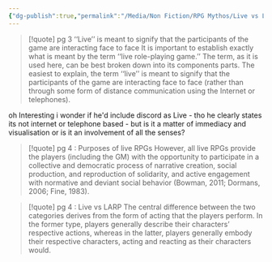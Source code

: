 ```yaml
---
{"dg-publish":true,"permalink":"/Media/Non Fiction/RPG Mythos/Live vs LARP/"}
---
```



> [!quote] pg 3
> ‘‘Live’’ is meant to signify that the participants of the game are interacting face to face 
> It is important to establish exactly what is meant by the term ‘‘live role-playing game.’’ The term, as it is used here, can be best broken down into its components parts. The easiest to explain, the term ‘‘live’’ is meant to signify that the participants of the game are interacting face to face (rather than through some form of distance communication using the Internet or telephones).

oh Interesting
i wonder if he'd include discord as Live - tho he clearly states its not internet or telephone based - but is it a matter of immediacy and visualisation or is it an involvement of all the senses?

> [!quote] pg 4 : Purposes of live RPGs
> However, all live RPGs provide the players (including the GM) with the opportunity to participate in a collective and democratic process of narrative creation, social production, and reproduction of solidarity, and active engagement with normative and deviant social behavior (Bowman, 2011; Dormans, 2006; Fine, 1983).

> [!quote] pg 4 : Live vs LARP
> The central difference between the two categories derives from the form of acting that the players perform. In the former type, players generally describe their characters’ respective actions, whereas in the latter, players generally embody their respective characters, acting and reacting as their characters would.